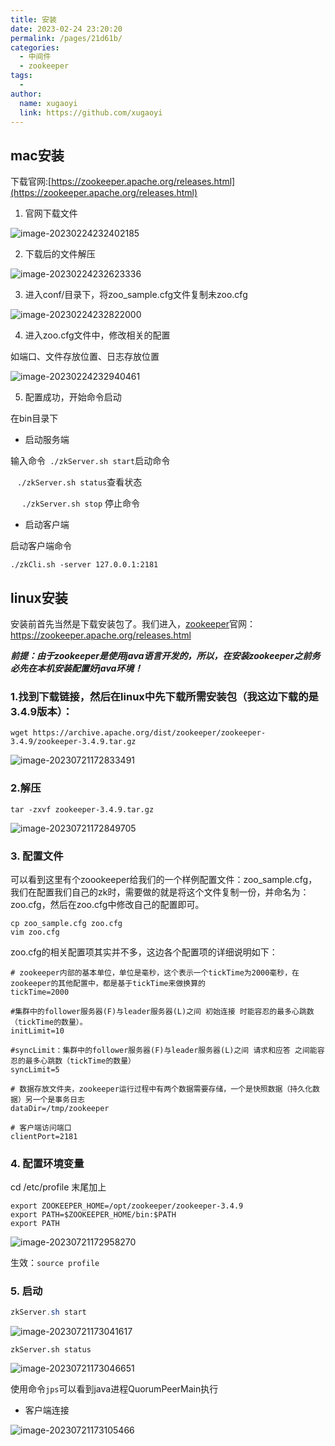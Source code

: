 ```yaml
---
title: 安装
date: 2023-02-24 23:20:20
permalink: /pages/21d61b/
categories:
  - 中间件
  - zookeeper
tags:
  - 
author: 
  name: xugaoyi
  link: https://github.com/xugaoyi
---
```

## mac安装



下载官网:[https://zookeeper.apache.org/releases.html](https://zookeeper.apache.org/releases.html)

1. 官网下载文件

![image-20230224232402185](https://2290653824-github-io.oss-cn-hangzhou.aliyuncs.com/undefinedimage-20230224232402185.png)

2. 下载后的文件解压

![image-20230224232623336](https://2290653824-github-io.oss-cn-hangzhou.aliyuncs.com/undefinedimage-20230224232623336.png)

3. 进入conf/目录下，将zoo_sample.cfg文件复制未zoo.cfg

![image-20230224232822000](https://2290653824-github-io.oss-cn-hangzhou.aliyuncs.com/undefinedimage-20230224232822000.png)

4. 进入zoo.cfg文件中，修改相关的配置

如端口、文件存放位置、日志存放位置

![image-20230224232940461](https://2290653824-github-io.oss-cn-hangzhou.aliyuncs.com/undefinedimage-20230224232940461.png)

5. 配置成功，开始命令启动

在bin目录下

- 启动服务端

输入命令` ./zkServer.sh start`启动命令

​      ` ./zkServer.sh status`查看状态

​     `  ./zkServer.sh stop` 停止命令

- 启动客户端

启动客户端命令

`./zkCli.sh -server 127.0.0.1:2181`



## linux安装

安装前首先当然是下载安装包了。我们进入，[zookeeper](https://so.csdn.net/so/search?q=zookeeper&spm=1001.2101.3001.7020)官网： https://zookeeper.apache.org/releases.html

***前提：由于zookeeper是使用java语言开发的，所以，在安装zookeeper之前务必先在本机安装配置好java环境！***

### 1.找到下载链接，然后在linux中先下载所需安装包（我这边下载的是3.4.9版本）：

```shell
wget https://archive.apache.org/dist/zookeeper/zookeeper-3.4.9/zookeeper-3.4.9.tar.gz

```

![image-20230721172833491](https://2290653824-github-io.oss-cn-hangzhou.aliyuncs.com/image-20230721172833491.png)

### 2.解压

```shell
tar -zxvf zookeeper-3.4.9.tar.gz
```

![image-20230721172849705](https://2290653824-github-io.oss-cn-hangzhou.aliyuncs.com/image-20230721172849705.png)

### 3. 配置文件

可以看到这里有个zoookeeper给我们的一个样例配置文件：zoo_sample.cfg，我们在配置我们自己的zk时，需要做的就是将这个文件复制一份，并命名为：zoo.cfg，然后在zoo.cfg中修改自己的配置即可。

```shell
cp zoo_sample.cfg zoo.cfg
vim zoo.cfg
```

zoo.cfg的相关配置项其实并不多，这边各个配置项的详细说明如下：

```shell
# zookeeper内部的基本单位，单位是毫秒，这个表示一个tickTime为2000毫秒，在zookeeper的其他配置中，都是基于tickTime来做换算的
tickTime=2000

#集群中的follower服务器(F)与leader服务器(L)之间 初始连接 时能容忍的最多心跳数（tickTime的数量）。
initLimit=10

#syncLimit：集群中的follower服务器(F)与leader服务器(L)之间 请求和应答 之间能容忍的最多心跳数（tickTime的数量）
syncLimit=5

# 数据存放文件夹，zookeeper运行过程中有两个数据需要存储，一个是快照数据（持久化数据）另一个是事务日志
dataDir=/tmp/zookeeper

# 客户端访问端口
clientPort=2181
```

### 4. 配置环境变量

cd /etc/profile 末尾加上

```shell
export ZOOKEEPER_HOME=/opt/zookeeper/zookeeper-3.4.9
export PATH=$ZOOKEEPER_HOME/bin:$PATH
export PATH
```

![image-20230721172958270](https://2290653824-github-io.oss-cn-hangzhou.aliyuncs.com/image-20230721172958270.png)

生效：`source profile`

### 5. 启动

```java
zkServer.sh start
```

![image-20230721173041617](https://2290653824-github-io.oss-cn-hangzhou.aliyuncs.com/image-20230721173041617.png)

```shell
zkServer.sh status
```

![image-20230721173046651](https://2290653824-github-io.oss-cn-hangzhou.aliyuncs.com/image-20230721173046651.png)

使用命令`jps`可以看到java进程QuorumPeerMain执行

- 客户端连接

![image-20230721173105466](https://2290653824-github-io.oss-cn-hangzhou.aliyuncs.com/image-20230721173105466.png)
